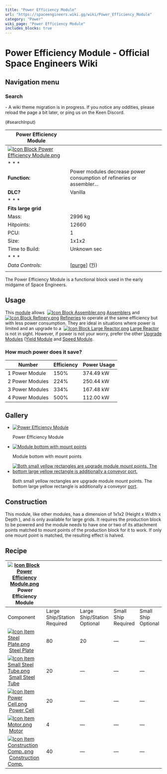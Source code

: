```yaml
---
title: "Power Efficiency Module"
url: "https://spaceengineers.wiki.gg/wiki/Power_Efficiency_Module"
category: "Power"
wiki_page: "Power Efficiency Module"
includes_blocks: true
---
```


# Power Efficiency Module - Official Space Engineers Wiki

## Navigation menu

### Search

\- A wiki theme migration is in progress. If you notice any oddities, please reload the page a bit later, or ping us on the Keen Discord.

(#searchInput)

| Power Efficiency Module |     |
| --- | --- |
| [![Icon Block Power Efficiency Module.png](https://spaceengineers.wiki.gg/images/1/16/Icon_Block_Power_Efficiency_Module.png?3b167f)](https://spaceengineers.wiki.gg/wiki/File:Icon_Block_Power_Efficiency_Module.png) |     |
| * * * |     |
| **Function:** | Power modules decrease power consumption of refineries or assembler... |
| **DLC?** | Vanilla |
| * * * |     |
| **Fits large grid** |     |
| Mass: | 2996 kg |
| Hitpoints: | 12660 |
| PCU: | 1   |
| Size: | 1x1x2 |
| Time to Build: | Unknown sec |
| * * * |     |
| _Data Controls:_ | \[[purge](https://spaceengineers.wiki.gg/wiki/Power_Efficiency_Module?action=purge)\] ([?](https://spaceengineers.wiki.gg/wiki/Template:Info_Block))) |
|     |     |

The Power Efficiency Module is a functional block used in the early midgame of Space Engineers.

## Usage

This [module](https://spaceengineers.wiki.gg/wiki/Upgrade_Modules "Upgrade Modules") allows  [![Icon Block Assembler.png](https://spaceengineers.wiki.gg/images/thumb/c/cd/Icon_Block_Assembler.png/21px-Icon_Block_Assembler.png?ceefab)](https://spaceengineers.wiki.gg/wiki/Assembler "Assembler") [Assemblers](https://spaceengineers.wiki.gg/wiki/Assembler "Assembler") and  [![Icon Block Refinery.png](https://spaceengineers.wiki.gg/images/thumb/6/6a/Icon_Block_Refinery.png/21px-Icon_Block_Refinery.png?a9b68a)](https://spaceengineers.wiki.gg/wiki/Refinery "Refinery") [Refineries](https://spaceengineers.wiki.gg/wiki/Refinery "Refinery") to operate at the same efficiency but with less power consumption. They are ideal in situations where power is limited and an upgrade to a  [![Icon Block Large Reactor.png](https://spaceengineers.wiki.gg/images/thumb/1/1c/Icon_Block_Large_Reactor.png/21px-Icon_Block_Large_Reactor.png?f77bf9)](https://spaceengineers.wiki.gg/wiki/Large_Reactor "Large Reactor") [Large Reactor](https://spaceengineers.wiki.gg/wiki/Large_Reactor "Large Reactor") is not in sight. However, if power is not your worry, prefer the other [Upgrade Modules](https://spaceengineers.wiki.gg/wiki/Upgrade_Modules "Upgrade Modules") ([Yield Module](https://spaceengineers.wiki.gg/wiki/Yield_Module "Yield Module") and [Speed Module](https://spaceengineers.wiki.gg/wiki/Speed_Module "Speed Module").

### How much power does it save?

| Number | Efficiency | Power Usage |
| --- | --- | --- |
| 1 Power Module | 150% | 374.49 kW |
| 2 Power Modules | 224% | 250.44 kW |
| 3 Power Modules | 334% | 167.48 kW |
| 4 Power Modules | 500% | 112.00 kW |

## Gallery

*   [![Power Efficiency Module](https://spaceengineers.wiki.gg/images/thumb/d/dd/Power_Efficiency_Module.png/120px-Power_Efficiency_Module.png?988fd4)](https://spaceengineers.wiki.gg/wiki/File:Power_Efficiency_Module.png "Power Efficiency Module")
    
    Power Efficiency Module
    
*   [![Module bottom with mount points](https://spaceengineers.wiki.gg/images/thumb/8/84/Yield-module-1.jpg/120px-Yield-module-1.jpg?73f3f5)](https://spaceengineers.wiki.gg/wiki/File:Yield-module-1.jpg "Module bottom with mount points")
    
    Module bottom with mount points
    
*   [![Both small yellow rectangles are upgrade module mount points. The bottom large yellow rectangle is additionally a conveyor port.](https://spaceengineers.wiki.gg/images/thumb/e/eb/Upgrade-module-vs-conveyor-port.jpg/81px-Upgrade-module-vs-conveyor-port.jpg?ee0c4c)](https://spaceengineers.wiki.gg/wiki/File:Upgrade-module-vs-conveyor-port.jpg "Both small yellow rectangles are upgrade module mount points. The bottom large yellow rectangle is additionally a conveyor port.")
    
    Both small yellow rectangles are upgrade module mount points. The bottom large yellow rectangle is additionally a conveyor [port](https://spaceengineers.wiki.gg/wiki/Port "Port").
    

## Construction

This module, like other modules, has a dimension of 1x1x2 (Height x Width x Depth ), and is only available for large grids. It requires the production block to be powered and the module needs to have one or two of its attachment points matched to mount points of the production block for it to work. If only one mount point is matched, the resulting effect is halved.

## Recipe

| [![Icon Block Power Efficiency Module.png](https://spaceengineers.wiki.gg/images/thumb/1/16/Icon_Block_Power_Efficiency_Module.png/21px-Icon_Block_Power_Efficiency_Module.png?3b167f)](https://spaceengineers.wiki.gg/wiki/Power_Efficiency_Module "Power Efficiency Module") Power Efficiency Module |     |     |     |     |
| --- | --- | --- | --- | --- |
| Component | Large Ship/Station  <br>Required | Large Ship/Station  <br>Optional | Small Ship  <br>Required | Small Ship  <br>Optional |
| [![Icon Item Steel Plate.png](https://spaceengineers.wiki.gg/images/thumb/4/4c/Icon_Item_Steel_Plate.png/21px-Icon_Item_Steel_Plate.png?437e3a)](https://spaceengineers.wiki.gg/wiki/Steel_Plate "Steel Plate") [Steel Plate](https://spaceengineers.wiki.gg/wiki/Steel_Plate "Steel Plate") | 80  | 20  | —   | —   |
| [![Icon Item Small Steel Tube.png](https://spaceengineers.wiki.gg/images/thumb/f/f7/Icon_Item_Small_Steel_Tube.png/21px-Icon_Item_Small_Steel_Tube.png?4fe418)](https://spaceengineers.wiki.gg/wiki/Small_Steel_Tube "Small Steel Tube") [Small Steel Tube](https://spaceengineers.wiki.gg/wiki/Small_Steel_Tube "Small Steel Tube") | 20  | —   | —   | —   |
| [![Icon Item Power Cell.png](https://spaceengineers.wiki.gg/images/thumb/3/37/Icon_Item_Power_Cell.png/21px-Icon_Item_Power_Cell.png?29ae8b)](https://spaceengineers.wiki.gg/wiki/Power_Cell "Power Cell") [Power Cell](https://spaceengineers.wiki.gg/wiki/Power_Cell "Power Cell") | 20  | —   | —   | —   |
| [![Icon Item Motor.png](https://spaceengineers.wiki.gg/images/thumb/2/2c/Icon_Item_Motor.png/21px-Icon_Item_Motor.png?4a2f3f)](https://spaceengineers.wiki.gg/wiki/Motor "Motor") [Motor](https://spaceengineers.wiki.gg/wiki/Motor "Motor") | 4   | —   | —   | —   |
| [![Icon Item Construction Comp..png](https://spaceengineers.wiki.gg/images/thumb/4/45/Icon_Item_Construction_Comp..png/21px-Icon_Item_Construction_Comp..png?cdc26f)](https://spaceengineers.wiki.gg/wiki/Construction_Comp. "Construction Comp.") [Construction Comp.](https://spaceengineers.wiki.gg/wiki/Construction_Comp. "Construction Comp.") | 40  | —   | —   | —   |